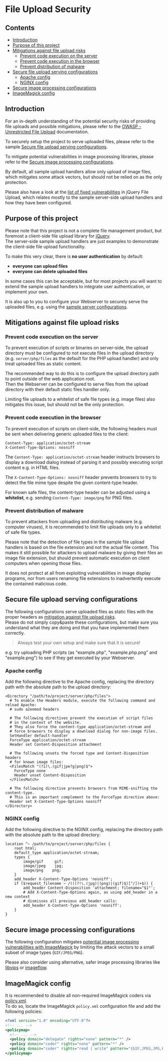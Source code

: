 # File Upload Security

## Contents

- [Introduction](#introduction)
- [Purpose of this project](#purpose-of-this-project)
- [Mitigations against file upload risks](#mitigations-against-file-upload-risks)
  - [Prevent code execution on the server](#prevent-code-execution-on-the-server)
  - [Prevent code execution in the browser](#prevent-code-execution-in-the-browser)
  - [Prevent distribution of malware](#prevent-distribution-of-malware)
- [Secure file upload serving configurations](#secure-file-upload-serving-configurations)
  - [Apache config](#apache-config)
  - [NGINX config](#nginx-config)
- [Secure image processing configurations](#secure-image-processing-configurations)
- [ImageMagick config](#imagemagick-config)

## Introduction

For an in-depth understanding of the potential security risks of providing file
uploads and possible mitigations, please refer to the
[OWASP - Unrestricted File Upload](https://owasp.org/www-community/vulnerabilities/Unrestricted_File_Upload)
documentation.

To securely setup the project to serve uploaded files, please refer to the
sample
[Secure file upload serving configurations](#secure-file-upload-serving-configurations).

To mitigate potential vulnerabilities in image processing libraries, please
refer to the
[Secure image processing configurations](#secure-image-processing-configurations).

By default, all sample upload handlers allow only upload of image files, which
mitigates some attack vectors, but should not be relied on as the only
protection.

Please also have a look at the
[list of fixed vulnerabilities](VULNERABILITIES.md) in jQuery File Upload, which
relates mostly to the sample server-side upload handlers and how they have been
configured.

## Purpose of this project

Please note that this project is not a complete file management product, but
foremost a client-side file upload library for [jQuery](https://jquery.com/).  
The server-side sample upload handlers are just examples to demonstrate the
client-side file upload functionality.

To make this very clear, there is **no user authentication** by default:

- **everyone can upload files**
- **everyone can delete uploaded files**

In some cases this can be acceptable, but for most projects you will want to
extend the sample upload handlers to integrate user authentication, or implement
your own.

It is also up to you to configure your Webserver to securely serve the uploaded
files, e.g. using the
[sample server configurations](#secure-file-upload-serving-configurations).

## Mitigations against file upload risks

### Prevent code execution on the server

To prevent execution of scripts or binaries on server-side, the upload directory
must be configured to not execute files in the upload directory (e.g.
`server/php/files` as the default for the PHP upload handler) and only treat
uploaded files as static content.

The recommended way to do this is to configure the upload directory path to
point outside of the web application root.  
Then the Webserver can be configured to serve files from the upload directory
with their default static files handler only.

Limiting file uploads to a whitelist of safe file types (e.g. image files) also
mitigates this issue, but should not be the only protection.

### Prevent code execution in the browser

To prevent execution of scripts on client-side, the following headers must be
sent when delivering generic uploaded files to the client:

```
Content-Type: application/octet-stream
X-Content-Type-Options: nosniff
```

The `Content-Type: application/octet-stream` header instructs browsers to
display a download dialog instead of parsing it and possibly executing script
content e.g. in HTML files.

The `X-Content-Type-Options: nosniff` header prevents browsers to try to detect
the file mime type despite the given content-type header.

For known safe files, the content-type header can be adjusted using a
**whitelist**, e.g. sending `Content-Type: image/png` for PNG files.

### Prevent distribution of malware

To prevent attackers from uploading and distributing malware (e.g. computer
viruses), it is recommended to limit file uploads only to a whitelist of safe
file types.

Please note that the detection of file types in the sample file upload handlers
is based on the file extension and not the actual file content. This makes it
still possible for attackers to upload malware by giving their files an image
file extension, but should prevent automatic execution on client computers when
opening those files.

It does not protect at all from exploiting vulnerabilities in image display
programs, nor from users renaming file extensions to inadvertently execute the
contained malicious code.

## Secure file upload serving configurations

The following configurations serve uploaded files as static files with the
proper headers as
[mitigation against file upload risks](#mitigations-against-file-upload-risks).  
Please do not simply copy&paste these configurations, but make sure you
understand what they are doing and that you have implemented them correctly.

> Always test your own setup and make sure that it is secure!

e.g. try uploading PHP scripts (as "example.php", "example.php.png" and
"example.png") to see if they get executed by your Webserver.

### Apache config

Add the following directive to the Apache config, replacing the directory path
with the absolute path to the upload directory:

```ApacheConf
<Directory "/path/to/project/server/php/files">
  # To enable the Headers module, execute the following command and reload Apache:
  # sudo a2enmod headers

  # The following directives prevent the execution of script files
  # in the context of the website.
  # They also force the content-type application/octet-stream and
  # force browsers to display a download dialog for non-image files.
  SetHandler default-handler
  ForceType application/octet-stream
  Header set Content-Disposition attachment

  # The following unsets the forced type and Content-Disposition headers
  # for known image files:
  <FilesMatch "(?i)\.(gif|jpe?g|png)$">
    ForceType none
    Header unset Content-Disposition
  </FilesMatch>

  # The following directive prevents browsers from MIME-sniffing the content-type.
  # This is an important complement to the ForceType directive above:
  Header set X-Content-Type-Options nosniff
</Directory>
```

### NGINX config

Add the following directive to the NGINX config, replacing the directory path
with the absolute path to the upload directory:

```Nginx
location ^~ /path/to/project/server/php/files {
    root html;
    default_type application/octet-stream;
    types {
        image/gif     gif;
        image/jpeg    jpg;
        image/png    png;
    }
    add_header X-Content-Type-Options 'nosniff';
    if ($request_filename ~ /(((?!\.(jpg)|(png)|(gif)$)[^/])+$)) {
        add_header Content-Disposition 'attachment; filename="$1"';
        # Add X-Content-Type-Options again, as using add_header in a new context
        # dismisses all previous add_header calls:
        add_header X-Content-Type-Options 'nosniff';
    }
}
```

## Secure image processing configurations

The following configuration mitigates
[potential image processing vulnerabilities with ImageMagick](VULNERABILITIES.md#potential-vulnerabilities-with-php-imagemagick)
by limiting the attack vectors to a small subset of image types
(`GIF/JPEG/PNG`).

Please also consider using alternative, safer image processing libraries like
[libvips](https://github.com/libvips/libvips) or
[imageflow](https://github.com/imazen/imageflow).

## ImageMagick config

It is recommended to disable all non-required ImageMagick coders via
[policy.xml](https://wiki.debian.org/imagemagick/security).  
To do so, locate the ImageMagick `policy.xml` configuration file and add the
following policies:

```xml
<?xml version="1.0" encoding="UTF-8"?>
<!-- ... -->
<policymap>
  <!-- ... -->
  <policy domain="delegate" rights="none" pattern="*" />
  <policy domain="coder" rights="none" pattern="*" />
  <policy domain="coder" rights="read | write" pattern="{GIF,JPEG,JPG,PNG}" />
</policymap>
```
